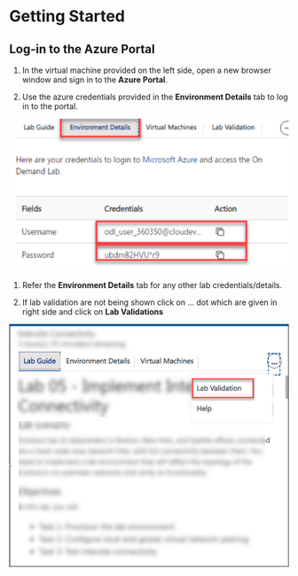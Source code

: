 # Getting Started
## Log-in to the Azure Portal

1. In the virtual machine provided on the left side, open a new browser window and sign in to the **Azure Portal**.

1. Use the azure credentials provided in the **Environment Details** tab to log in to the portal.

![](images/image.png)

1. Refer the **Environment Details** tab for any other lab credentials/details.


1. If lab validation are not being shown click on ... dot which are given in right side and click on **Lab Validations**

![](images/intro3.png)
